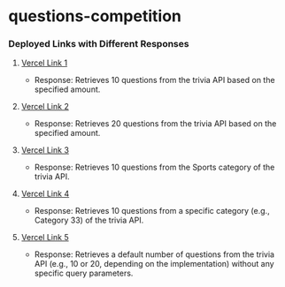 # questions-competition


### Deployed Links with Different Responses

1. [Vercel Link 1](https://questions-competition-rj5g656k7-abdelrahmans-projects-f5dcddda.vercel.app/api/questions.py?amount=10)
   - Response: Retrieves 10 questions from the trivia API based on the specified amount.

2. [Vercel Link 2](https://questions-competition-rj5g656k7-abdelrahmans-projects-f5dcddda.vercel.app/api/questions.py?amount=20)
   - Response: Retrieves 20 questions from the trivia API based on the specified amount.

3. [Vercel Link 3](https://questions-competition-rj5g656k7-abdelrahmans-projects-f5dcddda.vercel.app/api/questions.py?category=21)
   - Response: Retrieves 10 questions from the Sports category of the trivia API.

4. [Vercel Link 4](https://questions-competition-rj5g656k7-abdelrahmans-projects-f5dcddda.vercel.app/api/questions.py?category=33)
   - Response: Retrieves 10 questions from a specific category (e.g., Category 33) of the trivia API.

5. [Vercel Link 5](https://questions-competition-rj5g656k7-abdelrahmans-projects-f5dcddda.vercel.app/api/questions.py)
   - Response: Retrieves a default number of questions from the trivia API (e.g., 10 or 20, depending on the implementation) without any specific query parameters.
